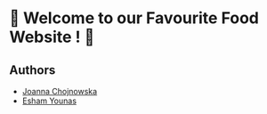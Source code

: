 # :cake:   Welcome to our Favourite Food Website !   :cake:



## Authors
- [Joanna Chojnowska](https://github.com/asiek728)
- [Esham Younas](https://github.com/Esham156)
